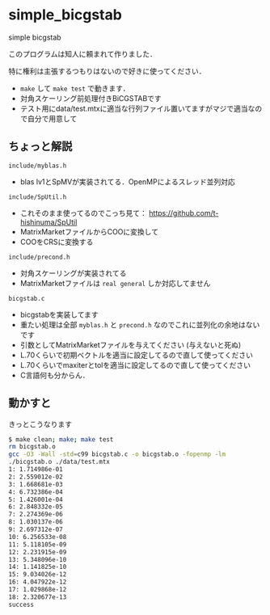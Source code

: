 # simple_bicgstab
simple bicgstab

このプログラムは知人に頼まれて作りました．

特に権利は主張するつもりはないので好きに使ってください．

- `make` して `make test` で動きます．
- 対角スケーリング前処理付きBiCGSTABです
- テスト用にdata/test.mtxに適当な行列ファイル置いてますがマジで適当なので自分で用意して

## ちょっと解説
`include/myblas.h`
- blas lv1とSpMVが実装されてる．OpenMPによるスレッド並列対応

`include/SpUtil.h`
- これそのまま使ってるのでこっち見て： https://github.com/t-hishinuma/SpUtil
- MatrixMarketファイルからCOOに変換して
- COOをCRSに変換する

`include/precond.h`
- 対角スケーリングが実装されてる
- MatrixMarketファイルは `real general` しか対応してません

`bicgstab.c`
- bicgstabを実装してます
- 重たい処理は全部 `myblas.h` と `precond.h` なのでこれに並列化の余地はないです
- 引数としてMatrixMarketファイルを与えてください (与えないと死ぬ)
- L.70くらいで初期ベクトルを適当に設定してるので直して使ってください
- L.70くらいでmaxiterとtolを適当に設定してるので直して使ってください
- C言語何も分からん．

## 動かすと
きっとこうなります

```bash
$ make clean; make; make test
rm bicgstab.o
gcc -O3 -Wall -std=c99 bicgstab.c -o bicgstab.o -fopenmp -lm
./bicgstab.o ./data/test.mtx
1: 1.714986e-01
2: 2.559012e-02
3: 1.668681e-03
4: 6.732386e-04
5: 1.426001e-04
6: 2.848332e-05
7: 2.274369e-06
8: 1.030137e-06
9: 2.697312e-07
10: 6.256533e-08
11: 5.118105e-09
12: 2.231915e-09
13: 5.348096e-10
14: 1.141825e-10
15: 9.034026e-12
16: 4.047922e-12
17: 1.029868e-12
18: 2.320677e-13
success
```
